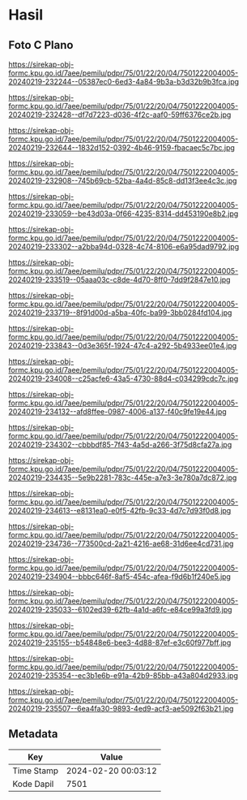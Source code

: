 # Hasil

## Foto C Plano

https://sirekap-obj-formc.kpu.go.id/7aee/pemilu/pdpr/75/01/22/20/04/7501222004005-20240219-232244--05387ec0-6ed3-4a84-9b3a-b3d32b9b3fca.jpg

https://sirekap-obj-formc.kpu.go.id/7aee/pemilu/pdpr/75/01/22/20/04/7501222004005-20240219-232428--df7d7223-d036-4f2c-aaf0-59ff6376ce2b.jpg

https://sirekap-obj-formc.kpu.go.id/7aee/pemilu/pdpr/75/01/22/20/04/7501222004005-20240219-232644--1832d152-0392-4b46-9159-fbacaec5c7bc.jpg

https://sirekap-obj-formc.kpu.go.id/7aee/pemilu/pdpr/75/01/22/20/04/7501222004005-20240219-232908--745b69cb-52ba-4a4d-85c8-dd13f3ee4c3c.jpg

https://sirekap-obj-formc.kpu.go.id/7aee/pemilu/pdpr/75/01/22/20/04/7501222004005-20240219-233059--be43d03a-0f66-4235-8314-dd453190e8b2.jpg

https://sirekap-obj-formc.kpu.go.id/7aee/pemilu/pdpr/75/01/22/20/04/7501222004005-20240219-233302--a2bba94d-0328-4c74-8106-e6a95dad9792.jpg

https://sirekap-obj-formc.kpu.go.id/7aee/pemilu/pdpr/75/01/22/20/04/7501222004005-20240219-233519--05aaa03c-c8de-4d70-8ff0-7dd9f2847e10.jpg

https://sirekap-obj-formc.kpu.go.id/7aee/pemilu/pdpr/75/01/22/20/04/7501222004005-20240219-233719--8f91d00d-a5ba-40fc-ba99-3bb0284fd104.jpg

https://sirekap-obj-formc.kpu.go.id/7aee/pemilu/pdpr/75/01/22/20/04/7501222004005-20240219-233843--0d3e365f-1924-47c4-a292-5b4933ee01e4.jpg

https://sirekap-obj-formc.kpu.go.id/7aee/pemilu/pdpr/75/01/22/20/04/7501222004005-20240219-234008--c25acfe6-43a5-4730-88d4-c034299cdc7c.jpg

https://sirekap-obj-formc.kpu.go.id/7aee/pemilu/pdpr/75/01/22/20/04/7501222004005-20240219-234132--afd8ffee-0987-4006-a137-f40c9fe19e44.jpg

https://sirekap-obj-formc.kpu.go.id/7aee/pemilu/pdpr/75/01/22/20/04/7501222004005-20240219-234302--cbbbdf85-7f43-4a5d-a266-3f75d8cfa27a.jpg

https://sirekap-obj-formc.kpu.go.id/7aee/pemilu/pdpr/75/01/22/20/04/7501222004005-20240219-234435--5e9b2281-783c-445e-a7e3-3e780a7dc872.jpg

https://sirekap-obj-formc.kpu.go.id/7aee/pemilu/pdpr/75/01/22/20/04/7501222004005-20240219-234613--e8131ea0-e0f5-42fb-9c33-4d7c7d93f0d8.jpg

https://sirekap-obj-formc.kpu.go.id/7aee/pemilu/pdpr/75/01/22/20/04/7501222004005-20240219-234736--773500cd-2a21-4216-ae68-31d6ee4cd731.jpg

https://sirekap-obj-formc.kpu.go.id/7aee/pemilu/pdpr/75/01/22/20/04/7501222004005-20240219-234904--bbbc646f-8af5-454c-afea-f9d6b1f240e5.jpg

https://sirekap-obj-formc.kpu.go.id/7aee/pemilu/pdpr/75/01/22/20/04/7501222004005-20240219-235033--6102ed39-62fb-4a1d-a6fc-e84ce99a3fd9.jpg

https://sirekap-obj-formc.kpu.go.id/7aee/pemilu/pdpr/75/01/22/20/04/7501222004005-20240219-235155--b54848e6-bee3-4d88-87ef-e3c60f977bff.jpg

https://sirekap-obj-formc.kpu.go.id/7aee/pemilu/pdpr/75/01/22/20/04/7501222004005-20240219-235354--ec3b1e6b-e91a-42b9-85bb-a43a804d2933.jpg

https://sirekap-obj-formc.kpu.go.id/7aee/pemilu/pdpr/75/01/22/20/04/7501222004005-20240219-235507--6ea4fa30-9893-4ed9-acf3-ae5092f63b21.jpg


## Metadata

| Key        | Value               |
| ---------- | ------------------- |
| Time Stamp | 2024-02-20 00:03:12 |
| Kode Dapil | 7501                |



